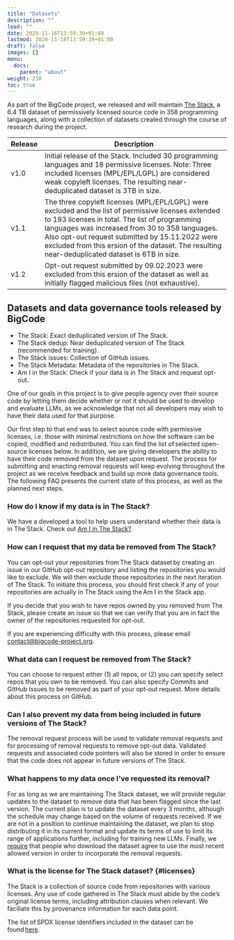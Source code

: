 ```yaml
---
title: "Datasets"
description: ""
lead: ""
date: 2020-11-16T13:59:39+01:00
lastmod: 2020-11-16T13:59:39+01:00
draft: false
images: []
menu:
  docs:
    parent: "about"
weight: 210
toc: true
---
```


As part of the BigCode project, we released and will maintain [The Stack](https://huggingface.co/datasets/bigcode/the-stack), a 6.4 TB dataset of permissively licensed source code in 358 programming languages, along with a collection of datasets created through the course of research during the project. 

| Release    | Description                    |
| ---------- | ------------------------------ |
| v1.0       | Initial release of the Stack. Included 30 programming languages and 18 permissive licenses. Note: Three included licenses (MPL/EPL/LGPL) are considered weak copyleft licenses. The resulting near-deduplicated dataset is 3TB in size.    |
| v1.1       |  The three copyleft licenses (MPL/EPL/LGPL) were excluded and the list of permissive licenses extended to 193 licenses in total. The list of programming languages was increased from 30 to 358 languages. Also opt-out request submitted by 15.11.2022 were excluded from this ersion of the dataset. The resulting near-deduplicated dataset is 6TB in size.     |
| v1.2       | Opt-out request submitted by 09.02.2023 were excluded from this ersion of the dataset as well as initially flagged malicious files (not exhaustive). |

## Datasets and data governance tools released by BigCode
- The Stack: Exact deduplicated version of The Stack. 
- The Stack dedup: Near deduplicated version of The Stack (recommended for training). 
- The Stack issues: Collection of GitHub issues. 
- The Stack Metadata: Metadata of the repositories in The Stack. 
- Am I in the Stack: Check if your data is in The Stack and request opt-out. 

One of our goals in this project is to give people agency over their source code by letting them decide whether or not it should be used to develop and evaluate LLMs, as we acknowledge that not all developers may wish to have their data used for that purpose. 

Our first step to that end was to select source code with permissive licenses, i.e. those with minimal restrictions on how the software can be copied, modified and redistributed. You can find the list of selected open-source licenses below. In addition, we are giving developers the ability to have their code removed from the dataset upon request. The process for submitting and enacting removal requests will keep evolving throughout the project as we receive feedback and build up more data governance tools. The following FAQ presents the current state of this process, as well as the planned next steps. 

### How do I know if my data is in The Stack?
We have a developed a tool to help users understand whether their data is in The Stack. Check out [Am I in The Stack?](https://huggingface.co/spaces/bigcode/in-the-stack). 

### How can I request that my data be removed from The Stack?
You can opt-out your repositories from The Stack dataset by creating an issue in our GitHub opt-out repository and listing the repositories you would like to exclude. We will then exclude those repositories in the next iteration of The Stack.  To initiate this process, you should first check if any of your repositories are actually in The Stack using the Am I in the Stack app.  

If you decide that you wish to have repos owned by you removed from The Stack, please create an issue so that we can verify that you are in fact the owner of the repositories requested for opt-out. 

If you are experiencing difficulty with this process, please email contact@bigcode-project.org. 

### What data can I request be removed from The Stack?
You can choose to request either (1) all repos, or (2) you can specify select repos that you own to be removed. You can also specify Commits and GitHub Issues to be removed as part of your opt-out request. More details about this process on GitHub.

### Can I also prevent my data from being included in future versions of The Stack?
The removal request process will be used to validate removal requests and for processing of removal requests to remove opt-out data. Validated requests and associated code pointers will also be stored in order to ensure that the code does not appear in future versions of The Stack.

### What happens to my data once I’ve requested its removal?
For as long as we are maintaining The Stack dataset, we will provide regular updates to the dataset to remove data that has been flagged since the last version. The current plan is to update the dataset every 3 months, although the schedule may change based on the volume of requests received. If we are not in a position to continue maintaining the dataset, we plan to stop distributing it in its current format and update its terms of use to limit its range of applications further, including for training new LLMs. Finally, we [require](https://huggingface.co/datasets/bigcode/the-stack#terms-of-use-for-the-stack) that people who download the dataset agree to use the most recent allowed version in order to incorporate the removal requests. 

### What is the license for The Stack dataset? {#licenses}
The Stack is a collection of source code from repositories with various licenses. Any use of code gathered in The Stack must abide by the code’s original license terms, including attribution clauses when relevant. We faciliate this by provenance information for each data point. 

The list of SPDX license identifiers included in the dataset can be found [here](https://huggingface.co/datasets/bigcode/the-stack/blob/main/licenses.json). 